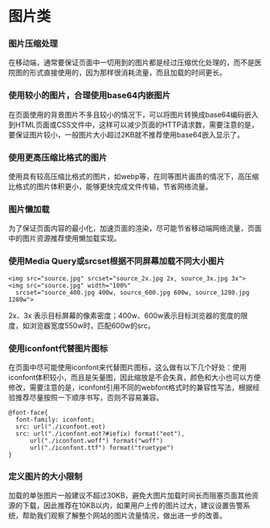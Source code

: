 # 图片类
### 图片压缩处理
在移动端，通常要保证页面中一切用到的图片都是经过压缩优化处理的，而不是医院图的形式直接使用的，因为那样很消耗流量，而且加载的时间更长。
### 使用较小的图片，合理使用base64内嵌图片
在页面使用的背景图片不多且较小的情况下，可以将图片转换成base64编码嵌入到HTML页面或CSS文件中，这样可以减少页面的HTTP请求数，需要注意的是，要保证图片较小，一般图片大小超过2KB就不推荐使用base64嵌入显示了。
### 使用更高压缩比格式的图片
使用具有较高压缩比格式的图片，如webp等，在同等图片画质的情况下，高压缩比格式的图片体积更小，能够更快完成文件传输，节省网络流量。
### 图片懒加载
为了保证页面内容的最小化，加速页面的渲染，尽可能节省移动端网络流量，页面中的图片资源推荐使用懒加载实现。
### 使用Media Query或srcset根据不同屏幕加载不同大小图片
```
<img src="source.jpg" srcset="source_2x.jpg 2x, source_3x.jpg 3x">
<img src="source.jpg" width="100%"
  srcset="source_400.jpg 400w, source_600.jpg 600w, source_1280.jpg 1280w">
```
2x、3x 表示目标屏幕的像素密度；400w、600w表示目标浏览器的宽度的限度，如浏览器宽度550w时，匹配600w的src。
### 使用iconfont代替图片图标
在页面中尽可能使用iconfont来代替图片图标，这么做有以下几个好处：使用iconfont体积较小，而且是矢量图，因此缩放是不会失真，颜色和大小也可以方便修改，需要注意的是，iconfont引用不同的webfont格式时的兼容性写法，根据经验推荐尽量按照一下顺序书写，否则不容易兼容。
```
@font-face{
  font-family: iconfont;
  src: url("./iconfont.eot)
  src: url("./iconfont.eot?#iefix) format("eot"),
      url("./iconfont.woff") format("woff")
      url("./iconfont.ttf") format("truetype")
}
```
### 定义图片的大小限制
加载的单张图片一般建议不超过30KB，避免大图片加载时间长而阻塞页面其他资源的下载，因此推荐在10KB以内，如果用户上传的图片过大，建议设置告警系统，帮助我们观察了解整个网站的图片流量情况，做出进一步的改善。